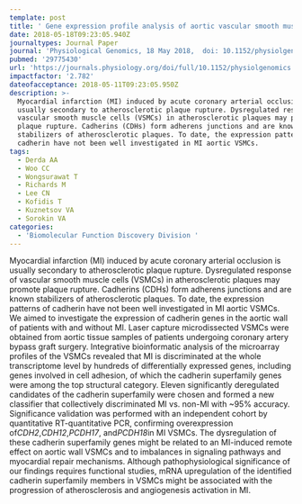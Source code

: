 ```yaml
---
template: post
title: ' Gene expression profile analysis of aortic vascular smooth muscle cells reveals upregulation of cadherin genes in myocardial infarction patients'
date: 2018-05-18T09:23:05.940Z
journaltypes: Journal Paper
journal: 'Physiological Genomics, 18 May 2018,  doi: 10.1152/physiolgenomics.00042.2017'
pubmed: '29775430'
url: 'https://journals.physiology.org/doi/full/10.1152/physiolgenomics.00042.2017'
impactfactor: '2.782'
dateofacceptance: 2018-05-11T09:23:05.950Z
description: >-
  Myocardial infarction (MI) induced by acute coronary arterial occlusion is
  usually secondary to atherosclerotic plaque rupture. Dysregulated response of
  vascular smooth muscle cells (VSMCs) in atherosclerotic plaques may promote
  plaque rupture. Cadherins (CDHs) form adherens junctions and are known
  stabilizers of atherosclerotic plaques. To date, the expression patterns of
  cadherin have not been well investigated in MI aortic VSMCs. 
tags:
  - Derda AA
  - Woo CC
  - Wongsurawat T
  - Richards M
  - Lee CN
  - Kofidis T
  - Kuznetsov VA
  - Sorokin VA
categories:
  - 'Biomolecular Function Discovery Division '
---
```

<!--StartFragment-->

Myocardial infarction (MI) induced by acute coronary arterial occlusion is usually secondary to atherosclerotic plaque rupture. Dysregulated response of vascular smooth muscle cells (VSMCs) in atherosclerotic plaques may promote plaque rupture. Cadherins (CDHs) form adherens junctions and are known stabilizers of atherosclerotic plaques. To date, the expression patterns of cadherin have not been well investigated in MI aortic VSMCs. We aimed to investigate the expression of cadherin genes in the aortic wall of patients with and without MI. Laser capture microdissected VSMCs were obtained from aortic tissue samples of patients undergoing coronary artery bypass graft surgery. Integrative bioinformatic analysis of the microarray profiles of the VSMCs revealed that MI is discriminated at the whole transcriptome level by hundreds of differentially expressed genes, including genes involved in cell adhesion, of which the cadherin superfamily genes were among the top structural category. Eleven significantly deregulated candidates of the cadherin superfamily were chosen and formed a new classifier that collectively discriminated MI vs. non-MI with ~95% accuracy. Significance validation was performed with an independent cohort by quantitative RT-quantitative PCR, confirming overexpression of*CDH2*,*CDH12*,*PCDH17*, and*PCDH18*in MI VSMCs. The dysregulation of these cadherin superfamily genes might be related to an MI-induced remote effect on aortic wall VSMCs and to imbalances in signaling pathways and myocardial repair mechanisms. Although pathophysiological significance of our findings requires functional studies, mRNA upregulation of the identified cadherin superfamily members in VSMCs might be associated with the progression of atherosclerosis and angiogenesis activation in MI.

<!--EndFragment-->

